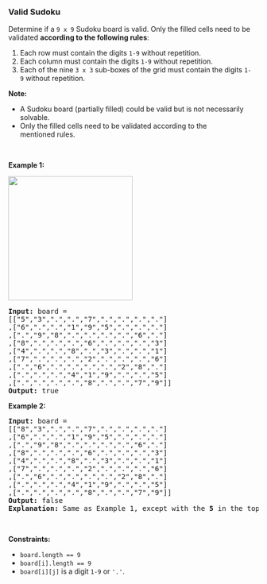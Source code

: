 
<h3>Valid Sudoku</h3>
<div><p>Determine if a <code>9 x 9</code> Sudoku board is valid. Only the filled cells need to be validated <strong>according to the following rules</strong>:</p>
<ol>
<li>Each row must contain the digits <code>1-9</code> without repetition.</li>
<li>Each column must contain the digits <code>1-9</code> without repetition.</li>
<li>Each of the nine <code>3 x 3</code> sub-boxes of the grid must contain the digits <code>1-9</code> without repetition.</li>
</ol>
<p><strong>Note:</strong></p>
<ul>
<li>A Sudoku board (partially filled) could be valid but is not necessarily solvable.</li>
<li>Only the filled cells need to be validated according to the mentioned rules.</li>
</ul>
<p> </p>
<p><strong>Example 1:</strong></p>
<img src="assets/a87e6cc8b1d245a687d9779c7aa39451.png" style="height: 250px; width: 250px;"/>
<pre><strong>Input:</strong> board = 
[["5","3",".",".","7",".",".",".","."]
,["6",".",".","1","9","5",".",".","."]
,[".","9","8",".",".",".",".","6","."]
,["8",".",".",".","6",".",".",".","3"]
,["4",".",".","8",".","3",".",".","1"]
,["7",".",".",".","2",".",".",".","6"]
,[".","6",".",".",".",".","2","8","."]
,[".",".",".","4","1","9",".",".","5"]
,[".",".",".",".","8",".",".","7","9"]]
<strong>Output:</strong> true
</pre>
<p><strong>Example 2:</strong></p>
<pre><strong>Input:</strong> board = 
[["8","3",".",".","7",".",".",".","."]
,["6",".",".","1","9","5",".",".","."]
,[".","9","8",".",".",".",".","6","."]
,["8",".",".",".","6",".",".",".","3"]
,["4",".",".","8",".","3",".",".","1"]
,["7",".",".",".","2",".",".",".","6"]
,[".","6",".",".",".",".","2","8","."]
,[".",".",".","4","1","9",".",".","5"]
,[".",".",".",".","8",".",".","7","9"]]
<strong>Output:</strong> false
<strong>Explanation:</strong> Same as Example 1, except with the <strong>5</strong> in the top left corner being modified to <strong>8</strong>. Since there are two 8's in the top left 3x3 sub-box, it is invalid.
</pre>
<p> </p>
<p><strong>Constraints:</strong></p>
<ul>
<li><code>board.length == 9</code></li>
<li><code>board[i].length == 9</code></li>
<li><code>board[i][j]</code> is a digit <code>1-9</code> or <code>'.'</code>.</li>
</ul>
</div>
